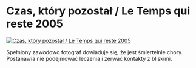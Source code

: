 Czas, który pozostał / Le Temps qui reste 2005 
=============
[![Czas, który pozostał / Le Temps qui reste 2005 ](http://vidos.pl/images/player.gif)](http://vidos.pl/czas-ktory-pozostal-le-temps-qui-reste-2005)

 Spełniony zawodowo fotograf dowiaduje się, że jest śmiertelnie chory. Postanawia nie podejmować leczenia i zerwać kontakty z bliskimi.
